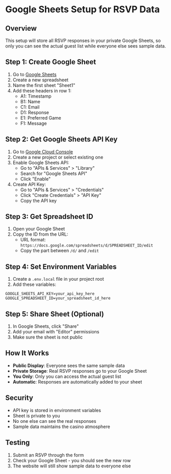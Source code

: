 # Google Sheets Setup for RSVP Data

## Overview
This setup will store all RSVP responses in your private Google Sheets, so only you can see the actual guest list while everyone else sees sample data.

## Step 1: Create Google Sheet
1. Go to [Google Sheets](https://sheets.google.com)
2. Create a new spreadsheet
3. Name the first sheet "Sheet1"
4. Add these headers in row 1:
   - A1: Timestamp
   - B1: Name
   - C1: Email
   - D1: Response
   - E1: Preferred Game
   - F1: Message

## Step 2: Get Google Sheets API Key
1. Go to [Google Cloud Console](https://console.cloud.google.com/)
2. Create a new project or select existing one
3. Enable Google Sheets API:
   - Go to "APIs & Services" > "Library"
   - Search for "Google Sheets API"
   - Click "Enable"
4. Create API Key:
   - Go to "APIs & Services" > "Credentials"
   - Click "Create Credentials" > "API Key"
   - Copy the API key

## Step 3: Get Spreadsheet ID
1. Open your Google Sheet
2. Copy the ID from the URL:
   - URL format: `https://docs.google.com/spreadsheets/d/SPREADSHEET_ID/edit`
   - Copy the part between `/d/` and `/edit`

## Step 4: Set Environment Variables
1. Create a `.env.local` file in your project root
2. Add these variables:
```
GOOGLE_SHEETS_API_KEY=your_api_key_here
GOOGLE_SPREADSHEET_ID=your_spreadsheet_id_here
```

## Step 5: Share Sheet (Optional)
1. In Google Sheets, click "Share"
2. Add your email with "Editor" permissions
3. Make sure the sheet is not public

## How It Works
- **Public Display**: Everyone sees the same sample data
- **Private Storage**: Real RSVP responses go to your Google Sheet
- **You Only**: Only you can access the actual guest list
- **Automatic**: Responses are automatically added to your sheet

## Security
- API key is stored in environment variables
- Sheet is private to you
- No one else can see the real responses
- Sample data maintains the casino atmosphere

## Testing
1. Submit an RSVP through the form
2. Check your Google Sheet - you should see the new row
3. The website will still show sample data to everyone else 